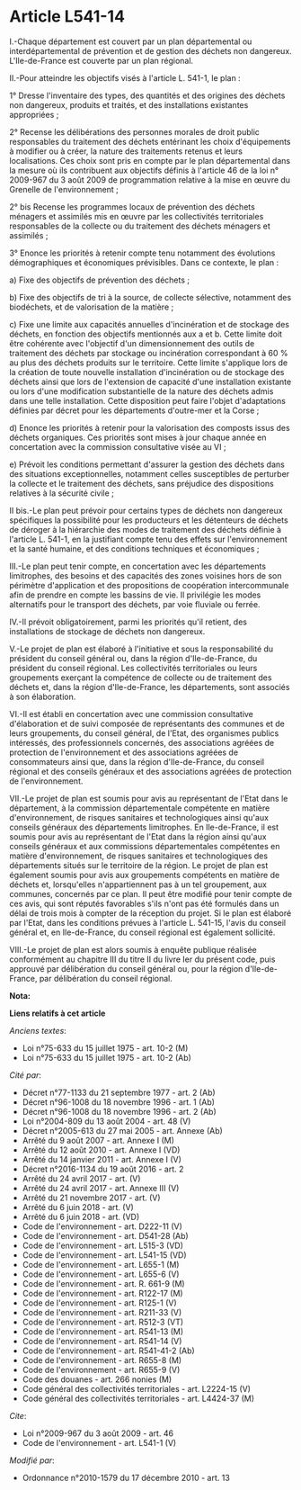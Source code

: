 # Article L541-14

I.-Chaque département est couvert par un plan départemental ou interdépartemental de prévention et de gestion des déchets non
dangereux. L'Ile-de-France est couverte par un plan régional. 

II.-Pour atteindre les objectifs visés à l'article L. 541-1, le plan : 

1° Dresse l'inventaire des types, des quantités et des origines des déchets non dangereux, produits et traités, et des
installations existantes appropriées ; 

2° Recense les délibérations des personnes morales de droit public responsables du traitement des déchets entérinant les
choix d'équipements à modifier ou à créer, la nature des traitements retenus et leurs localisations. Ces choix sont pris en
compte par le plan départemental dans la mesure où ils contribuent aux objectifs définis à l'article 46 de la loi n° 2009-967
du 3 août 2009 de programmation relative à la mise en œuvre du Grenelle de l'environnement ; 

2° bis Recense les programmes locaux de prévention des déchets ménagers et assimilés mis en œuvre par les collectivités
territoriales responsables de la collecte ou du traitement des déchets ménagers et assimilés ; 

3° Enonce les priorités à retenir compte tenu notamment des évolutions démographiques et économiques prévisibles. Dans ce
contexte, le plan : 

a) Fixe des objectifs de prévention des déchets ; 

b) Fixe des objectifs de tri à la source, de collecte sélective, notamment des biodéchets, et de valorisation de la
matière ; 

c) Fixe une limite aux capacités annuelles d'incinération et de stockage des déchets, en fonction des objectifs mentionnés
aux a et b. Cette limite doit être cohérente avec l'objectif d'un dimensionnement des outils de traitement des déchets par
stockage ou incinération correspondant à 60 % au plus des déchets produits sur le territoire. Cette limite s'applique lors de
la création de toute nouvelle installation d'incinération ou de stockage des déchets ainsi que lors de l'extension de
capacité d'une installation existante ou lors d'une modification substantielle de la nature des déchets admis dans une telle
installation. Cette disposition peut faire l'objet d'adaptations définies par décret pour les départements d'outre-mer et la
Corse ; 

d) Enonce les priorités à retenir pour la valorisation des composts issus des déchets organiques. Ces priorités sont mises à
jour chaque année en concertation avec la commission consultative visée au VI ; 

e) Prévoit les conditions permettant d'assurer la gestion des déchets dans des situations exceptionnelles, notamment celles
susceptibles de perturber la collecte et le traitement des déchets, sans préjudice des dispositions relatives à la sécurité
civile ; 

II bis.-Le plan peut prévoir pour certains types de déchets non dangereux spécifiques la possibilité pour les producteurs et
les détenteurs de déchets de déroger à la hiérarchie des modes de traitement des déchets définie à l'article L. 541-1, en la
justifiant compte tenu des effets sur l'environnement et la santé humaine, et des conditions techniques et économiques ; 

III.-Le plan peut tenir compte, en concertation avec les départements limitrophes, des besoins et des capacités des zones
voisines hors de son périmètre d'application et des propositions de coopération intercommunale afin de prendre en compte les
bassins de vie. Il privilégie les modes alternatifs pour le transport des déchets, par voie fluviale ou ferrée. 

IV.-Il prévoit obligatoirement, parmi les priorités qu'il retient, des installations de stockage de déchets non dangereux. 

V.-Le projet de plan est élaboré à l'initiative et sous la responsabilité du président du conseil général ou, dans la région
d'Ile-de-France, du président du conseil régional. Les collectivités territoriales ou leurs groupements exerçant la
compétence de collecte ou de traitement des déchets et, dans la région d'Ile-de-France, les départements, sont associés à son
élaboration. 

VI.-Il est établi en concertation avec une commission consultative d'élaboration et de suivi composée de représentants des
communes et de leurs groupements, du conseil général, de l'Etat, des organismes publics intéressés, des professionnels
concernés, des associations agréées de protection de l'environnement et des associations agréées de consommateurs ainsi que,
dans la région d'Ile-de-France, du conseil régional et des conseils généraux et des associations agréées de protection de
l'environnement. 

VII.-Le projet de plan est soumis pour avis au représentant de l'Etat dans le département, à la commission départementale
compétente en matière d'environnement, de risques sanitaires et technologiques ainsi qu'aux conseils généraux des
départements limitrophes. En Ile-de-France, il est soumis pour avis au représentant de l'Etat dans la région ainsi qu'aux
conseils généraux et aux commissions départementales compétentes en matière d'environnement, de risques sanitaires et
technologiques des départements situés sur le territoire de la région. Le projet de plan est également soumis pour avis aux
groupements compétents en matière de déchets et, lorsqu'elles n'appartiennent pas à un tel groupement, aux communes,
concernés par ce plan. Il peut être modifié pour tenir compte de ces avis, qui sont réputés favorables s'ils n'ont pas été
formulés dans un délai de trois mois à compter de la réception du projet. Si le plan est élaboré par l'Etat, dans les
conditions prévues à l'article L. 541-15, l'avis du conseil général et, en Ile-de-France, du conseil régional est également
sollicité. 

VIII.-Le projet de plan est alors soumis à enquête publique réalisée conformément au chapitre III du titre II du livre Ier du
présent code, puis approuvé par délibération du conseil général ou, pour la région d'Ile-de-France, par délibération du
conseil régional.

**Nota:**



**Liens relatifs à cet article**

_Anciens textes_:

  - Loi n°75-633 du 15 juillet 1975 - art. 10-2 (M)
  - Loi n°75-633 du 15 juillet 1975 - art. 10-2 (Ab)

_Cité par_:

  - Décret n°77-1133 du 21 septembre 1977 - art. 2 (Ab)
  - Décret n°96-1008 du 18 novembre 1996 - art. 1 (Ab)
  - Décret n°96-1008 du 18 novembre 1996 - art. 2 (Ab)
  - Loi n°2004-809 du 13 août 2004 - art. 48 (V)
  - Décret n°2005-613 du 27 mai 2005 - art. Annexe (Ab)
  - Arrêté du 9 août 2007 - art. Annexe I (M)
  - Arrêté du 12 août 2010 - art. Annexe I (VD)
  - Arrêté du 14 janvier 2011 - art. Annexe I (V)
  - Décret n°2016-1134 du 19 août 2016 - art. 2
  - Arrêté du 24 avril 2017 - art. (V)
  - Arrêté du 24 avril 2017 - art. Annexe III (V)
  - Arrêté du 21 novembre 2017 - art. (V)
  - Arrêté du 6 juin 2018 - art. (V)
  - Arrêté du 6 juin 2018 - art. (VD)
  - Code de l'environnement - art. D222-11 (V)
  - Code de l'environnement - art. D541-28 (Ab)
  - Code de l'environnement - art. L515-3 (VD)
  - Code de l'environnement - art. L541-15 (VD)
  - Code de l'environnement - art. L655-1 (M)
  - Code de l'environnement - art. L655-6 (V)
  - Code de l'environnement - art. R. 661-9 (M)
  - Code de l'environnement - art. R122-17 (M)
  - Code de l'environnement - art. R125-1 (V)
  - Code de l'environnement - art. R211-33 (V)
  - Code de l'environnement - art. R512-3 (VT)
  - Code de l'environnement - art. R541-13 (M)
  - Code de l'environnement - art. R541-14 (V)
  - Code de l'environnement - art. R541-41-2 (Ab)
  - Code de l'environnement - art. R655-8 (M)
  - Code de l'environnement - art. R655-9 (V)
  - Code des douanes - art. 266 nonies (M)
  - Code général des collectivités territoriales - art. L2224-15 (V)
  - Code général des collectivités territoriales - art. L4424-37 (M)

_Cite_:

  - Loi n°2009-967 du 3 août 2009 - art. 46
  - Code de l'environnement - art. L541-1 (V)

_Modifié par_:

  - Ordonnance n°2010-1579 du 17 décembre 2010 - art. 13
